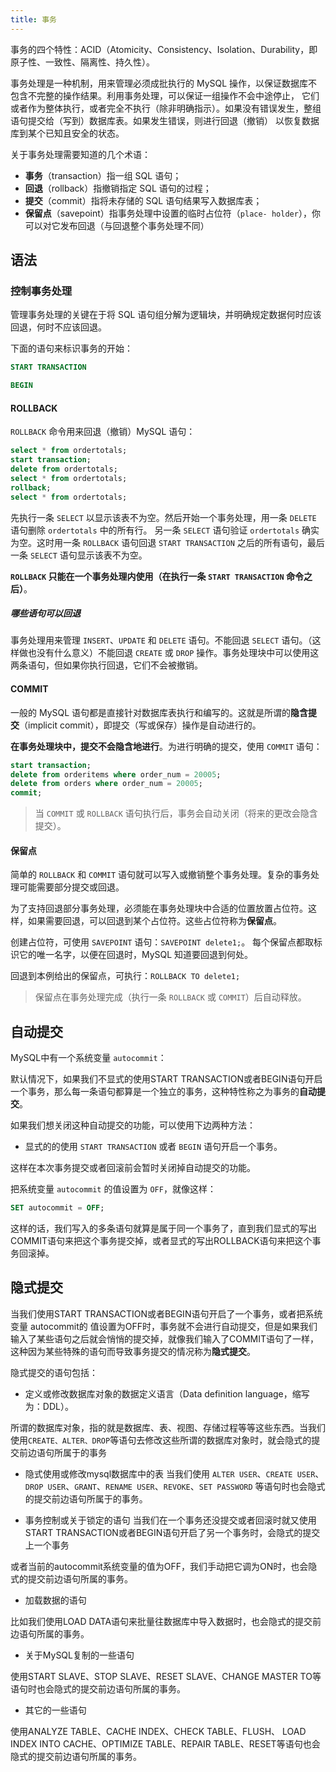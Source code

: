 ```yaml
---
title: 事务
---
```


事务的四个特性：ACID（Atomicity、Consistency、Isolation、Durability，即原子性、一致性、隔离性、持久性）。

事务处理是一种机制，用来管理必须成批执行的 MySQL 操作，以保证数据库不包含不完整的操作结果。利用事务处理，可以保证一组操作不会中途停止，
它们或者作为整体执行，或者完全不执行（除非明确指示）。如果没有错误发生，整组语句提交给（写到）数据库表。如果发生错误，则进行回退（撤销）
以恢复数据库到某个已知且安全的状态。

关于事务处理需要知道的几个术语：

- **事务**（transaction）指一组 SQL 语句；
- **回退**（rollback）指撤销指定 SQL 语句的过程；
- **提交**（commit）指将未存储的 SQL 语句结果写入数据库表；
- **保留点**（savepoint）指事务处理中设置的临时占位符（`place- holder`），你可以对它发布回退（与回退整个事务处理不同）

## 语法

### 控制事务处理

管理事务处理的关键在于将 SQL 语句组分解为逻辑块，并明确规定数据何时应该回退，何时不应该回退。

下面的语句来标识事务的开始：

```sql
START TRANSACTION
```

```sql
BEGIN
```

#### ROLLBACK

`ROLLBACK` 命令用来回退（撤销）MySQL 语句：

```sql
select * from ordertotals;
start transaction;
delete from ordertotals;
select * from ordertotals;
rollback;
select * from ordertotals;
```

先执行一条 `SELECT` 以显示该表不为空。然后开始一个事务处理，用一条 `DELETE` 语句删除 `ordertotals` 中的所有行。
另一条 `SELECT` 语句验证 `ordertotals` 确实为空。这时用一条 `ROLLBACK` 语句回退 `START TRANSACTION` 之后的所有语句，最后
一条 `SELECT` 语句显示该表不为空。

**`ROLLBACK` 只能在一个事务处理内使用（在执行一条 `START TRANSACTION` 命令之后）**。

##### 哪些语句可以回退

事务处理用来管理 `INSERT`、`UPDATE` 和 `DELETE` 语句。不能回退 `SELECT` 语句。（这样做也没有什么意义）不能回退 `CREATE` 或 `DROP`
操作。事务处理块中可以使用这两条语句，但如果你执行回退，它们不会被撤销。

#### COMMIT

一般的 MySQL 语句都是直接针对数据库表执行和编写的。这就是所谓的**隐含提交**（implicit commit），即提交（写或保存）操作是自动进行的。

**在事务处理块中，提交不会隐含地进行**。为进行明确的提交，使用 `COMMIT` 语句：

```sql
start transaction;
delete from orderitems where order_num = 20005;
delete from orders where order_num = 20005;
commit;
```

> 当 `COMMIT` 或 `ROLLBACK` 语句执行后，事务会自动关闭（将来的更改会隐含提交）。

#### 保留点

简单的 `ROLLBACK` 和 `COMMIT` 语句就可以写入或撤销整个事务处理。复杂的事务处理可能需要部分提交或回退。

为了支持回退部分事务处理，必须能在事务处理块中合适的位置放置占位符。这样，如果需要回退，可以回退到某个占位符。这些占位符称为**保留点**。

创建占位符，可使用 `SAVEPOINT` 语句：`SAVEPOINT delete1;`。
每个保留点都取标识它的唯一名字，以便在回退时，MySQL 知道要回退到何处。

回退到本例给出的保留点，可执行：`ROLLBACK TO delete1;`

> 保留点在事务处理完成（执行一条 `ROLLBACK` 或 `COMMIT`）后自动释放。

## 自动提交

MySQL中有一个系统变量 `autocommit`：

默认情况下，如果我们不显式的使用START TRANSACTION或者BEGIN语句开启一个事务，那么每一条语句都算是一个独立的事务，这种特性称之为事务的**自动提交**。

如果我们想关闭这种自动提交的功能，可以使用下边两种方法：

- 显式的的使用 `START TRANSACTION` 或者 `BEGIN` 语句开启一个事务。

这样在本次事务提交或者回滚前会暂时关闭掉自动提交的功能。

把系统变量 `autocommit` 的值设置为 `OFF`，就像这样：

```sql
SET autocommit = OFF;
```

这样的话，我们写入的多条语句就算是属于同一个事务了，直到我们显式的写出COMMIT语句来把这个事务提交掉，或者显式的写出ROLLBACK语句来把这个事务回滚掉。

## 隐式提交

当我们使用START TRANSACTION或者BEGIN语句开启了一个事务，或者把系统变量 autocommit的 值设置为OFF时，事务就不会进行自动提交，但是如果我们输入了某些语句之后就会悄悄的提交掉，就像我们输入了COMMIT语句了一样，这种因为某些特殊的语句而导致事务提交的情况称为**隐式提交**。

隐式提交的语句包括：

- 定义或修改数据库对象的数据定义语言（Data definition language，缩写为：DDL）。

所谓的数据库对象，指的就是数据库、表、视图、存储过程等等这些东西。当我们使用`CREATE、ALTER、DROP`等语句去修改这些所谓的数据库对象时，就会隐式的提交前边语句所属于的事务

- 隐式使用或修改mysql数据库中的表
当我们使用 `ALTER USER`、`CREATE USER`、`DROP USER`、`GRANT`、`RENAME USER`、`REVOKE`、`SET PASSWORD` 等语句时也会隐式的提交前边语句所属于的事务。

- 事务控制或关于锁定的语句
当我们在一个事务还没提交或者回滚时就又使用START TRANSACTION或者BEGIN语句开启了另一个事务时，会隐式的提交上一个事务

或者当前的autocommit系统变量的值为OFF，我们手动把它调为ON时，也会隐式的提交前边语句所属的事务。

- 加载数据的语句

比如我们使用LOAD DATA语句来批量往数据库中导入数据时，也会隐式的提交前边语句所属的事务。

- 关于MySQL复制的一些语句

使用START SLAVE、STOP SLAVE、RESET SLAVE、CHANGE MASTER TO等语句时也会隐式的提交前边语句所属的事务。

- 其它的一些语句

使用ANALYZE TABLE、CACHE INDEX、CHECK TABLE、FLUSH、 LOAD INDEX INTO CACHE、OPTIMIZE TABLE、REPAIR TABLE、RESET等语句也会隐式的提交前边语句所属的事务。
